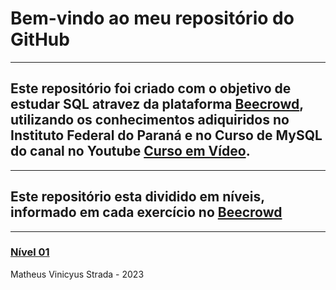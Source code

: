 <h1>Bem-vindo ao meu repositório do GitHub</h1>
<hr>
<h2>Este repositório foi criado com o objetivo de estudar SQL atravez da plataforma 
    <a href="https://www.beecrowd.com.br">Beecrowd</a>, utilizando os conhecimentos adiquiridos no Instituto Federal do Paraná e no 
    Curso de MySQL do canal no Youtube <a href="https://www.youtube.com/@CursoemVideo">Curso em Vídeo</a>. 
</h2>
<hr>
<h2>Este repositório esta dividido em níveis, informado em cada exercício no <a href="https://www.beecrowd.com.br">Beecrowd</a></h2>
<hr>
<h3><a href="https://github.com/zMatheus22/SQL--URI--Beecrowd/blob/main/Nivel-01.sql">Nível 01</a></h3>

<footer>Matheus Vinicyus Strada - 2023</footer>